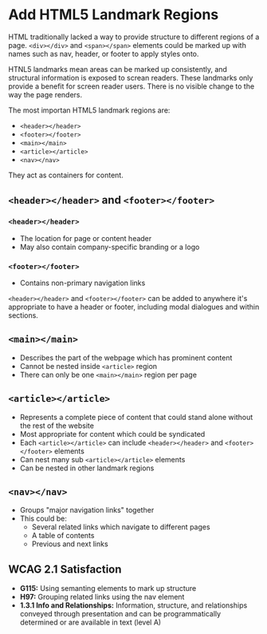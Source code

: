 # Add HTML5 Landmark Regions

HTML traditionally lacked a way to provide structure to different regions of a page. `<div></div>` and `<span></span>` elements could be marked up with names such as nav, header, or footer to apply styles onto.


HTNL5 landmarks mean areas can be marked up consistently, and structural information is exposed to screan readers. These landmarks only provide a benefit for screen reader users. There is no visible change to the way the page renders.


The most importan HTML5 landmark regions are:
- `<header></header>`
- `<footer></footer>`
- `<main></main>`
- `<article></article>`
- `<nav></nav>`


They act as containers for content.


## `<header></header>` and `<footer></footer>`

### `<header></header>`

- The location for page or content header
- May also contain company-specific branding or a logo


### `<footer></footer>`

- Contains non-primary navigation links


`<header></header>` and `<footer></footer>` can be added to anywhere it's appropriate to have a header or footer, including modal dialogues and within sections.


## `<main></main>`

- Describes the part of the webpage which has prominent content
- Cannot be nested inside `<article>` region
- There can only be one `<main></main>` region per page


## `<article></article>`

- Represents a complete piece of content that could stand alone without the rest of the website
- Most appropriate for content which could be syndicated
- Each `<article></article>` can include `<header></header>` and `<footer></footer>` elements
- Can nest many sub `<article></article>` elements
- Can be nested in other landmark regions


## `<nav></nav>`

- Groups "major navigation links" together
- This could be:
    + Several related links which navigate to different pages
    + A table of contents
    + Previous and next links


## WCAG 2.1 Satisfaction

-  **G115:** Using semanting elements to mark up structure
-  **H97:** Grouping related links using the nav element
-  **1.3.1 Info and Relationships:** Information, structure, and relationships conveyed through presentation and can be programmatically determined or are available in text (level A)
